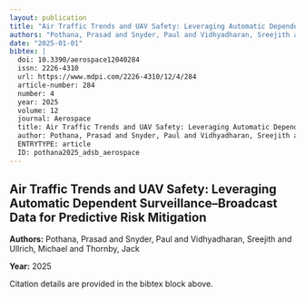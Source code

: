 ```yaml
---
layout: publication
title: "Air Traffic Trends and UAV Safety: Leveraging Automatic Dependent Surveillance–Broadcast Data for Predictive Risk Mitigation"
authors: "Pothana, Prasad and Snyder, Paul and Vidhyadharan, Sreejith and Ullrich, Michael and Thornby, Jack"
date: "2025-01-01"
bibtex: |
  doi: 10.3390/aerospace12040284
  issn: 2226-4310
  url: https://www.mdpi.com/2226-4310/12/4/284
  article-number: 284
  number: 4
  year: 2025
  volume: 12
  journal: Aerospace
  title: Air Traffic Trends and UAV Safety: Leveraging Automatic Dependent Surveillance–Broadcast Data for Predictive Risk Mitigation
  author: Pothana, Prasad and Snyder, Paul and Vidhyadharan, Sreejith and Ullrich, Michael and Thornby, Jack
  ENTRYTYPE: article
  ID: pothana2025_adsb_aerospace
---
```


## Air Traffic Trends and UAV Safety: Leveraging Automatic Dependent Surveillance–Broadcast Data for Predictive Risk Mitigation

**Authors:** Pothana, Prasad and Snyder, Paul and Vidhyadharan, Sreejith and Ullrich, Michael and Thornby, Jack

**Year:** 2025

Citation details are provided in the bibtex block above.
